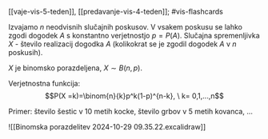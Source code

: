 [[vaje-vis-5-teden]], [[predavanje-vis-4-teden]]; #vis-flashcards 

Izvajamo $n$ neodvisnih slučajnih poskusov. V vsakem poskusu se lahko zgodi dogodek $A$ s konstantno verjetnostjo $p = P(A)$. Slučajna spremenljivka $X$ - število realizacij dogodka $A$ (kolikokrat se je zgodil dogodek $A$ v $n$ poskusih).

$X$ je binomsko porazdeljena, $X \sim B(n,p)$.

Verjetnostna funkcija: $$P(X =k)=\binom{n}{k}p^k(1-p)^{n-k}, \ k= 0,1,...,n$$

Primer: število šestic v 10 metih kocke, število grbov v 5 metih kovanca, ...

![[Binomska porazdelitev 2024-10-29 09.35.22.excalidraw]]